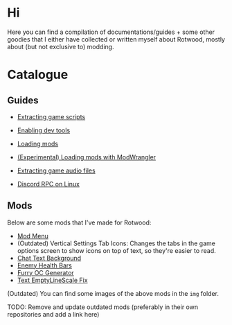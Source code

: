 # Hi
Here you can find a compilation of documentations/guides + some other goodies that I either have collected or written myself about Rotwood, mostly about (but not exclusive to) modding.

# Catalogue

## Guides

- [Extracting game scripts](docs/extracting_game_scripts.md)

- [Enabling dev tools](docs/enabling_devtools.md)

- [Loading mods](docs/loading_mods.md)

- [(Experimental) Loading mods with ModWrangler](https://github.com/zgibberish/rotwood-modloader/tree/modwrangler)

- [Extracting game audio files](docs/extracting_audio.md)

- [Discord RPC on Linux](docs/linux_discord_rpc.md)

## Mods

Below are some mods that I've made for Rotwood:

- [Mod Menu](https://github.com/zgibberish/rotwood-modmenu)
- (Outdated) Vertical Settings Tab Icons: Changes the tabs in the game options screen to show icons on top of text, so they're easier to read.
- [Chat Text Background](https://github.com/zgibberish/rotwood-chat-text-background)
- [Enemy Health Bars](https://github.com/zgibberish/rotwood-enemyhealthbars)
- [Furry OC Generator](https://github.com/zgibberish/rotwood-furry-oc-generator)
- [Text EmptyLineScale Fix](https://github.com/zgibberish/rotwood-text-emptylinescale-fix)

(Outdated) You can find some images of the above mods in the `img` folder.

TODO: Remove and update outdated mods (preferably in their own repositories and add a link here)
